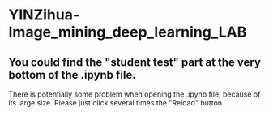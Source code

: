 # YINZihua-Image_mining_deep_learning_LAB

## You could find the "student test" part at the very bottom of the .ipynb file.

There is potentially some problem when opening the .ipynb file, because of its large size. Please just click several times the "Reload" button.
